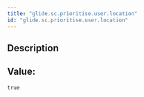 ```yaml
---
title: "glide.sc.prioritise.user.location"
id: "glide.sc.prioritise.user.location"
---
```

## Description



## Value: 
```
true
```